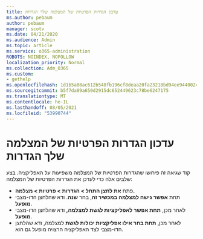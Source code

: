```yaml
---
title: עדכון הגדרות הפרטיות של המצלמה שלך הגדרות
ms.author: pebaum
author: pebaum
manager: scotv
ms.date: 04/21/2020
ms.audience: Admin
ms.topic: article
ms.service: o365-administration
ROBOTS: NOINDEX, NOFOLLOW
localization_priority: Normal
ms.collection: Adm_O365
ms.custom:
- gethelp
ms.openlocfilehash: 1d1b5a08ac612b548fb196cf8deaa20fa23218bd94ee9440024d7b1b7561c7b1
ms.sourcegitcommit: b5f7da89a650d2915dc652449623c78be6247175
ms.translationtype: MT
ms.contentlocale: he-IL
ms.lasthandoff: 08/05/2021
ms.locfileid: "53990744"
---
```

# <a name="update-your-cameras-privacy-settings"></a>עדכון הגדרות הפרטיות של המצלמה שלך הגדרות

קוד שגיאה זה פירושו שהגדרות הפרטיות של המצלמה משפיעות על האפליקציה. בצע שלבים אלה כדי לעדכן את הגדרות הפרטיות של המצלמה:

- פתח **את לחצן התחל > הגדרות > פרטיות > מצלמה.**
- תחת **אפשר גישה למצלמה במכשיר זה**, בחר **שנה**. ודא שהלחצן הדו-מצבי **מופעל**.
- לאחר מכן, **תחת אפשר לאפליקציות לגשת למצלמה,** ודא שהלחצן הדו-מצבי **מופעל**.
- לאחר מכן, **תחת בחר אילו אפליקציות יכולות לגשת** למצלמה, ודא שהלחצן הדו-מצבי לצד האפליקציה הרצויה מופעל גם הוא.
